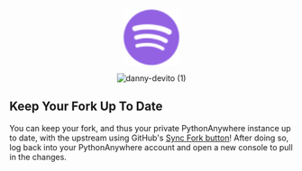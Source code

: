 <div align="center">
  <img src="Images/Spotify.svg" width="100" align="center">



![danny-devito (1)](https://github.com/user-attachments/assets/77b2cf14-3ef2-4d4b-af37-afc6797bcfec)
</div>

## Keep Your Fork Up To Date

You can keep your fork, and thus your private PythonAnywhere instance up to date, with the upstream using GitHub's <a href="https://docs.github.com/en/pull-requests/collaborating-with-pull-requests/working-with-forks/syncing-a-fork">Sync Fork button</a>! After doing so, log back into your PythonAnywhere account and open a new console to pull in the changes.

